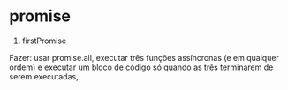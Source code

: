 # promise

1. firstPromise


Fazer:
usar promise.all, executar três funções assíncronas (e em qualquer ordem) e executar
um bloco de código só quando as três terminarem de serem executadas,